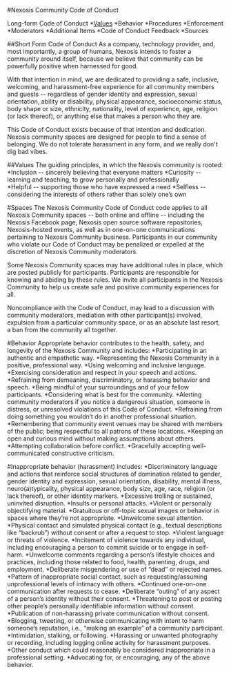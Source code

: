 #Nexosis Community Code of Conduct

Long-form Code of Conduct
*[Values](https://github.com/Nexosis/community-code-of-conduct/master/long-form-coc/##values)
*Behavior
*Procedures
*Enforcement
*Moderators
*Additional Items
*Code of Conduct Feedback
*Sources

##Short Form Code of Conduct
As a company, technology provider, and, most importantly, a group of humans, Nexosis intends to foster a community around itself, because we believe that community can be powerfully positive when harnessed for good.

With that intention in mind, we are dedicated to providing a safe, inclusive, welcoming, and harassment-free experience for all community members and guests -- regardless of gender identity and expression, sexual orientation, ability or disability, physical appearance, socioeconomic status, body shape or size, ethnicity, nationality, level of experience, age, religion (or lack thereof), or anything else that makes a person who they are.

This Code of Conduct exists because of that intention and dedication. Nexosis community spaces are designed for people to find a sense of belonging. We do not tolerate harassment in any form, and we really don't dig bad vibes.

##Values 
The guiding principles, in which the Nexosis community is rooted: 
*Inclusion -- sincerely believing that everyone matters
*Curiosity -- learning and teaching, to grow personally and professionally  
*Helpful -- supporting those who have expressed a need
*Selfless -- considering the interests of others rather than solely one’s own

#Spaces
The Nexosis Community Code of Conduct code applies to all Nexosis Community spaces -- both online and offline -- including the Nexosis Facebook page, Nexosis open source software repositories, Nexosis-hosted events, as well as in one-on-one communications pertaining to Nexosis Community business. Participants in our community who violate our Code of Conduct may be penalized or expelled at the discretion of Nexosis Community moderators.

Some Nexosis Community spaces may have additional rules in place, which are posted publicly for participants. Participants are responsible for knowing and abiding by these rules. We invite all participants in the Nexosis Community to help us create safe and positive community experiences for all. 

Noncompliance with the Code of Conduct, may lead to a discussion with community moderators, mediation with other participant(s) involved, expulsion from a particular community space, or as an absolute last resort, a ban from the community all together.

#Behavior
Appropriate behavior contributes to the health, safety, and longevity of the Nexosis Community and includes:
*Participating in an authentic and empathetic way.
*Representing the Nexosis Community in a positive, professional way.
*Using welcoming and inclusive language.
*Exercising consideration and respect in your speech and actions.
*Refraining from demeaning, discriminatory, or harassing behavior and speech.
*Being mindful of your surroundings and of your fellow participants.
*Considering what is best for the community.
*Alerting community moderators if you notice a dangerous situation, someone in distress, or unresolved violations of this Code of Conduct.
*Refraining from doing something you wouldn’t do in another professional situation.
*Remembering that community event venues may be shared with members of the public; being respectful to all patrons of these locations.
*Keeping an open and curious mind without making assumptions about others.
*Attempting collaboration before conflict.
*Gracefully accepting well-communicated constructive criticism.

#Inappropriate behavior (harassment) includes:
*Discriminatory language and actions that reinforce social structures of domination related to gender, gender identity and expression, sexual orientation, disability, mental illness, neuro(a)typicality, physical appearance, body size, age, race, religion (or lack thereof), or other identity markers.
*Excessive trolling or sustained, uninvited disruption.
*Insults or personal attacks.
*Violent or personally objectifying material.
*Gratuitous or off-topic sexual images or behavior in spaces where they’re not appropriate.
*Unwelcome sexual attention.
*Physical contact and simulated physical contact (e.g., textual descriptions like “backrub”) without consent or after a request to stop.
*Violent language or threats of violence.
*Incitement of violence towards any individual, including encouraging a person to commit suicide or to engage in self-harm.
*Unwelcome comments regarding a person’s lifestyle choices and practices, including those related to food, health, parenting, drugs, and employment.
*Deliberate misgendering or use of “dead” or rejected names.
*Pattern of inappropriate social contact, such as requesting/assuming unprofessional levels of intimacy with others.
*Continued one-on-one communication after requests to cease.
*Deliberate “outing” of any aspect of a person’s identity without their consent.
*Threatening to post or posting other people’s personally identifiable information without consent.
*Publication of non-harassing private communication without consent.
*Blogging, tweeting, or otherwise communicating with intent to harm someone’s reputation, i.e., “making an example” of a community participant.
*Intimidation, stalking, or following.
*Harassing or unwanted photography or recording, including logging online activity for harassment purposes.
*Other conduct which could reasonably be considered inappropriate in a professional setting.
*Advocating for, or encouraging, any of the above behavior.
